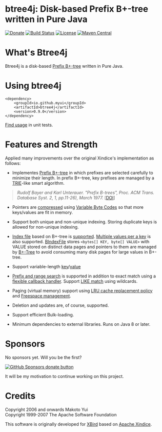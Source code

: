 btree4j: Disk-based Prefix B+-tree written in Pure Java
======================================================= 
[![Donate](https://img.shields.io/badge/github-donate-yellow.svg)](https://github.com/sponsors/myui)
[![Build Status](https://travis-ci.org/myui/btree4j.svg?branch=master)](https://travis-ci.org/myui/btree4j)
[![License](http://img.shields.io/:license-Apache_v2-blue.svg)](https://github.com/myui/btree4j/blob/master/LICENSE)
[![Maven Central](https://maven-badges.herokuapp.com/maven-central/io.github.myui/btree4j/badge.svg)](https://maven-badges.herokuapp.com/maven-central/io.github.myui/btree4j)

# What's Btree4j

Btree4j is a disk-based [Prefix B+-tree](https://dl.acm.org/citation.cfm?id=320530) written in Pure Java.

# Using btree4j

```
<dependency>
    <groupId>io.github.myui</groupId>
    <artifactId>btree4j</artifactId>
    <version>0.9.0</version>
</dependency>
```

[Find usage](https://github.com/myui/btree4j/tree/master/src/test/java/btree4j) in unit tests.

# Features and Strength

Applied many improvements over the original Xindice's implementation as follows:

* Implementes [Prefix B+-tree](https://dl.acm.org/citation.cfm?id=320530) in which prefixes are selected carefully to minimize their length. In prefix B+-tree, key prefixes are managed by a [TRIE](https://en.wikipedia.org/wiki/Trie)-like smart algorithm.

> _Rudolf Bayer and Karl Unterauer. "Prefix B-trees", Proc. ACM Trans. Database Syst. 2, 1, pp.11-26), March 1977._ [[DOI](https://doi.org/10.1145/320521.320530 )]

* Pointers are [compressed](https://github.com/myui/btree4j/blob/master/src/main/java/btree4j/utils/codec/VariableByteCodec.java) using [Variable Byte Codes](https://en.wikipedia.org/wiki/Variable-length_code) so that more keys/values are fit in memory.

* Support both unique and non-unique indexing. Storing duplicate keys is allowed for non-unique indexing.

* [Index file](https://en.wikipedia.org/wiki/Indexed_file) based on B+-tree is [supported](https://github.com/myui/btree4j/blob/master/src/main/java/btree4j/BIndexFile.java). [Multiple values per a key](https://github.com/myui/btree4j/blob/master/src/main/java/btree4j/BIndexMultiValueFile.java) is also supported.
 [BIndexFile](https://github.com/myui/btree4j/blob/master/src/main/java/btree4j/BIndexFile.java) stores `<bytes[] KEY, byte[] VALUE>` with VALUE stored on distinct data pages and pointers to them are managed by [B+-Tree](https://github.com/myui/btree4j/blob/master/src/main/java/btree4j/BTree.java) to avoid consuming many disk pages for large values in B+-tree.

* Support variable-length [key](https://github.com/myui/btree4j/blob/master/src/main/java/btree4j/Key.java)/[value](https://github.com/myui/btree4j/blob/master/src/main/java/btree4j/Value.java)

* [Prefix and range search](https://github.com/myui/btree4j/blob/master/src/main/java/btree4j/indexer/BasicIndexQuery.java) is supported in addition to exact match using a [flexible callback handler](https://github.com/myui/btree4j/blob/master/src/main/java/btree4j/BTreeCallback.java). Support [LIKE match](https://github.com/myui/btree4j/blob/master/src/main/java/btree4j/indexer/LikeIndexQuery.java) using wildcards.

* Paging (virtual memory) support using [LRU cache replacement policy](https://github.com/myui/btree4j/blob/master/src/main/java/btree4j/BTree.java) and [Freespace management](https://github.com/myui/btree4j/blob/master/src/main/java/btree4j/FreeList.java).

* Deletion and updates are, of course, supported.

* Support efficient Bulk-loading.

* Minimum dependencies to external libraries. Runs on Java 8 or later.


# Sponsors

No sponsors yet. Will you be the first?

<span class="badge-githubsponsors"><a href="https://github.com/sponsors/myui" title="Donate to this project using GitHub Sponsors"><img src="https://img.shields.io/badge/github-donate-yellow.svg" alt="GitHub Sponsors donate button" /></a></span>

It will be my motivation to continue working on this project.

# Credits

Copyright 2006 and onwards Makoto Yui<br/>
Copyright 1999-2007 The Apache Software Foundation

This software is originally developed for [XBird](https://github.com/myui/xbird/) based on [Apache Xindice](https://xml.apache.org/xindice/dev/guide-internals.html#3.+Data+storage).
